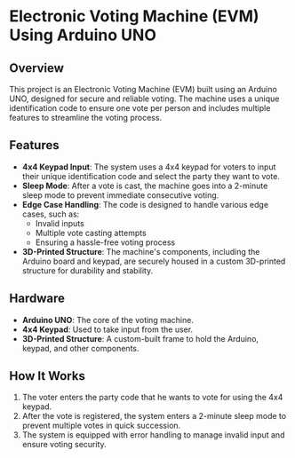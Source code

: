 # Electronic Voting Machine (EVM) Using Arduino UNO

## Overview
This project is an Electronic Voting Machine (EVM) built using an Arduino UNO, designed for secure and reliable voting. The machine uses a unique identification code to ensure one vote per person and includes multiple features to streamline the voting process.

## Features
- **4x4 Keypad Input**: The system uses a 4x4 keypad for voters to input their unique identification code and select the party they want to vote.
- **Sleep Mode**: After a vote is cast, the machine goes into a 2-minute sleep mode to prevent immediate consecutive voting.
- **Edge Case Handling**: The code is designed to handle various edge cases, such as:
  - Invalid inputs
  - Multiple vote casting attempts
  - Ensuring a hassle-free voting process
- **3D-Printed Structure**: The machine's components, including the Arduino board and keypad, are securely housed in a custom 3D-printed structure for durability and stability.

## Hardware
- **Arduino UNO**: The core of the voting machine.
- **4x4 Keypad**: Used to take input from the user.
- **3D-Printed Structure**: A custom-built frame to hold the Arduino, keypad, and other components.

## How It Works
1. The voter enters the party code that he wants to vote for using the 4x4 keypad.
2. After the vote is registered, the system enters a 2-minute sleep mode to prevent multiple votes in quick succession.
3. The system is equipped with error handling to manage invalid input and ensure voting security.
